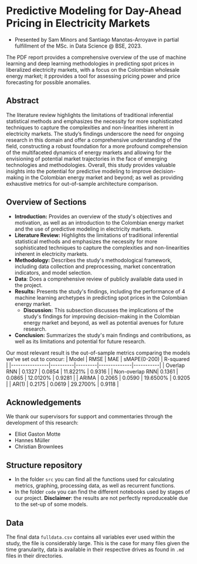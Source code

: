 # Predictive Modeling for Day-Ahead Pricing in Electricity Markets
- Presented by Sam Minors and Santiago Manotas-Arroyave in partial fulfillment of the MSc. in Data Science @ BSE, 2023.

The PDF report provides a comprehensive overview of the use of machine learning and deep learning methodologies in predicting spot prices in liberalized electricity markets, with a focus on the Colombian wholesale energy market; it pprovides a tool for assessing pricing power and price forecasting for possible anomalies.

## Abstract
The literature review highlights the limitations of traditional inferential statistical methods and emphasizes the necessity for more sophisticated techniques to capture the complexities and non-linearities inherent in electricity markets. The study’s findings underscore the need for ongoing research in this domain and offer a comprehensive understanding of the field, constructing a robust foundation for a more profound comprehension of the multifaceted dynamics of energy markets and allowing for the envisioning of potential market trajectories in the face of emerging technologies and methodologies. Overall, this study provides valuable insights into the potential for predictive modeling to improve decision-making in the Colombian energy market and beyond; as well as providing exhaustive metrics for out-of-sample architecture comparison.

## Overview of Sections
- **Introduction:** Provides an overview of the study's objectives and motivation, as well as an introduction to the Colombian energy market and the use of predictive modeling in electricity markets.
- **Literature Review:** Highlights the limitations of traditional inferential statistical methods and emphasizes the necessity for more sophisticated techniques to capture the complexities and non-linearities inherent in electricity markets.
- **Methodology:** Describes the study's methodological framework, including data collection and preprocessing, market concentration indicators, and model selection.
- **Data**: Does a comprehensive review of publicly available data used in the project.
- **Results:** Presents the study's findings, including the performance of 4 machine learning archetypes in predicting spot prices in the Colombian energy market.
    - **Discussion:** This subsection discusses the implications of the study's findings for improving decision-making in the Colombian energy market and beyond, as well as potential avenues for future research.
- **Conclusion:** Summarizes the study's main findings and contributions, as well as its limitations and potential for future research.

Our most relevant result is the out-of-sample metrics comparing the models we've set out to concur:
| Model          | RMSE     | MAE     | sMAPE(0-200) | R-squared |
|----------------|----------|---------|--------------|-----------|
| Overlap RNN    | 0.1327   | 0.0854  | 11.8221%     | 0.9316    |
| Non-overlap RNN| 0.1361   | 0.0865  | 12.0120%     | 0.9281    |
| ARIMA          | 0.2065   | 0.0590  | 19.6500%     | 0.9205    |
| AR(1)          | 0.2175   | 0.0619  | 29.2700%     | 0.9118    |

## Acknowledgements
We thank our supervisors for support and commentaries through the development of this research:
- Elliot Gaston Motte
- Hannes Müller
- Christian Brownlees

## Structure repository

- In the folder `src` you can find all the functions used for calculating metrics, graphing, processing data, as well as recurrent functions.
- In the folder `code` you can find the different notebooks used by stages of our project. **Disclaimer**: the results are not perfectly reproduceable due to the set-up of some models.

## Data
The final data `fulldata.csv` contains all variables ever used within the study, the file is considerably large. This is the case for many files given the time granularity, data is available in their respective drives as found in `.md` files in their directories.

